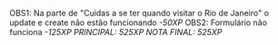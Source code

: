 OBS1: Na parte de "Cuidas a se ter quando visitar o Rio de Janeiro" o update e create não estão funcionando *-50XP*
OBS2: Formulário não funciona *-125XP*
*PRINCIPAL: 525XP*
*NOTA FINAL: 525XP*